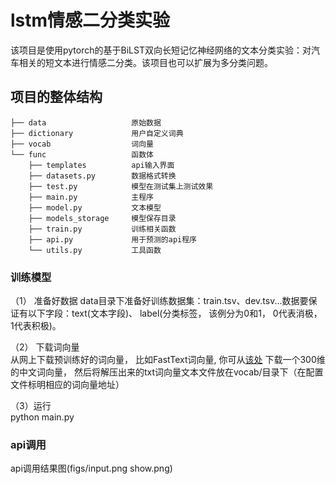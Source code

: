 #  lstm情感二分类实验

该项目是使用pytorch的基于BiLST双向长短记忆神经网络的文本分类实验：对汽车相关的短文本进行情感二分类。该项目也可以扩展为多分类问题。

## 项目的整体结构

```                
├── data                   原始数据
├── dictionary             用户自定义词典
├── vocab                  词向量
└── func                   函数体
    ├── templates          api输入界面
    ├── datasets.py        数据格式转换
    ├── test.py            模型在测试集上测试效果
    ├── main.py            主程序
    ├── model.py           文本模型
    ├── models_storage     模型保存目录
    ├── train.py           训练相关函数
    ├── api.py             用于预测的api程序
    └── utils.py           工具函数
```

### 训练模型

（1） 准备好数据 data目录下准备好训练数据集：train.tsv、dev.tsv...数据要保证有以下字段：text(文本字段)、 label(分类标签， 该例分为0和1， 0代表消极， 1代表积极)。

（2） 下载词向量  
从网上下载预训练好的词向量， 比如FastText词向量, 你可从[该处](https://fasttext.cc/docs/en/crawl-vectors.html)
下载一个300维的中文词向量， 然后将解压出来的txt词向量文本文件放在vocab/目录下（在配置文件标明相应的词向量地址）

（3）运行  
  python main.py
### api调用

api调用结果图(figs/input.png show.png)



